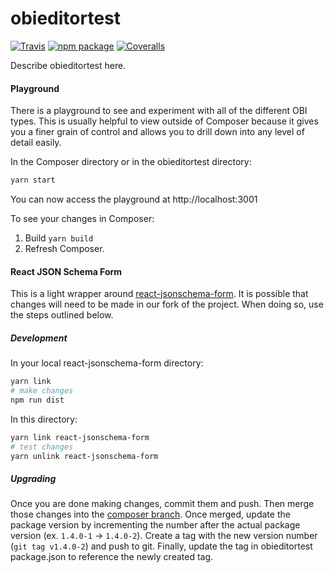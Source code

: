 # obieditortest

[![Travis][build-badge]][build]
[![npm package][npm-badge]][npm]
[![Coveralls][coveralls-badge]][coveralls]

Describe obieditortest here.

[build-badge]: https://img.shields.io/travis/user/repo/master.png?style=flat-square
[build]: https://travis-ci.org/user/repo

[npm-badge]: https://img.shields.io/npm/v/npm-package.png?style=flat-square
[npm]: https://www.npmjs.org/package/npm-package

[coveralls-badge]: https://img.shields.io/coveralls/user/repo/master.png?style=flat-square
[coveralls]: https://coveralls.io/github/user/repo

[react-jsonschema-form]: https://github.com/mozilla-services/react-jsonschema-form

#### Playground

There is a playground to see and experiment with all of the different OBI types. This is usually helpful to view
outside of Composer because it gives you a finer grain of control and allows you to drill down into any level of detail easily.

In the Composer directory or in the obieditortest directory:
```bash
yarn start
```

You can now access the playground at http://localhost:3001

To see your changes in Composer:

1. Build `yarn build`
2. Refresh Composer.


#### React JSON Schema Form

This is a light wrapper around [react-jsonschema-form](react-jsonschema-form). It is possible that changes will need to be made
in our fork of the project. When doing so, use the steps outlined below.

##### Development

In your local react-jsonschema-form directory:
```bash
yarn link
# make changes
npm run dist
```

In this directory:
```bash
yarn link react-jsonschema-form
# test changes
yarn unlink react-jsonschema-form
```

##### Upgrading

Once you are done making changes, commit them and push.
Then merge those changes into the [composer branch](https://github.com/a-b-r-o-w-n/react-jsonschema-form/tree/composer).
Once merged, update the package version by incrementing the number after the actual package version (ex. `1.4.0-1` -> `1.4.0-2`).
Create a tag with the new version number (`git tag v1.4.0-2`) and push to git.
Finally, update the tag in obieditortest package.json to reference the newly created tag.
